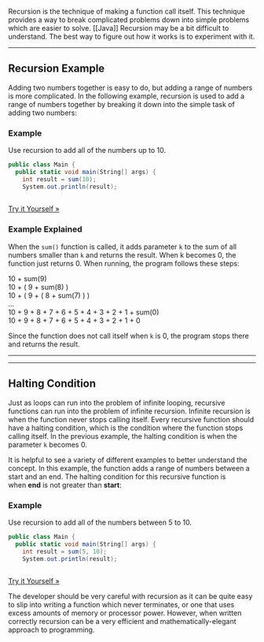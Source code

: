 Recursion is the technique of making a function call itself. This technique provides a way to break complicated problems down into simple problems which are easier to solve.
[[Java]]
Recursion may be a bit difficult to understand. The best way to figure out how it works is to experiment with it.

---

## Recursion Example

Adding two numbers together is easy to do, but adding a range of numbers is more complicated. In the following example, recursion is used to add a range of numbers together by breaking it down into the simple task of adding two numbers:

### Example

Use recursion to add all of the numbers up to 10.

```csharp
public class Main {
  public static void main(String[] args) {
    int result = sum(10);
    System.out.println(result);
  
```

[Try it Yourself »](https://www.w3schools.com/java/tryjava.asp?filename=demo_recursion)

### Example Explained

When the `sum()` function is called, it adds parameter `k` to the sum of all numbers smaller than `k` and returns the result. When k becomes 0, the function just returns 0. When running, the program follows these steps:

10 + sum(9)  
10 + ( 9 + sum(8) )  
10 + ( 9 + ( 8 + sum(7) ) )  
...  
10 + 9 + 8 + 7 + 6 + 5 + 4 + 3 + 2 + 1 + sum(0)  
10 + 9 + 8 + 7 + 6 + 5 + 4 + 3 + 2 + 1 + 0

Since the function does not call itself when `k` is 0, the program stops there and returns the result.

---

---

## Halting Condition

Just as loops can run into the problem of infinite looping, recursive functions can run into the problem of infinite recursion. Infinite recursion is when the function never stops calling itself. Every recursive function should have a halting condition, which is the condition where the function stops calling itself. In the previous example, the halting condition is when the parameter `k` becomes 0.

It is helpful to see a variety of different examples to better understand the concept. In this example, the function adds a range of numbers between a start and an end. The halting condition for this recursive function is when **end** is not greater than **start**:

### Example

Use recursion to add all of the numbers between 5 to 10.

```csharp
public class Main {
  public static void main(String[] args) {
    int result = sum(5, 10);
    System.out.println(result);
  
```

[Try it Yourself »](https://www.w3schools.com/java/tryjava.asp?filename=demo_recursion2)

The developer should be very careful with recursion as it can be quite easy to slip into writing a function which never terminates, or one that uses excess amounts of memory or processor power. However, when written correctly recursion can be a very efficient and mathematically-elegant approach to programming.